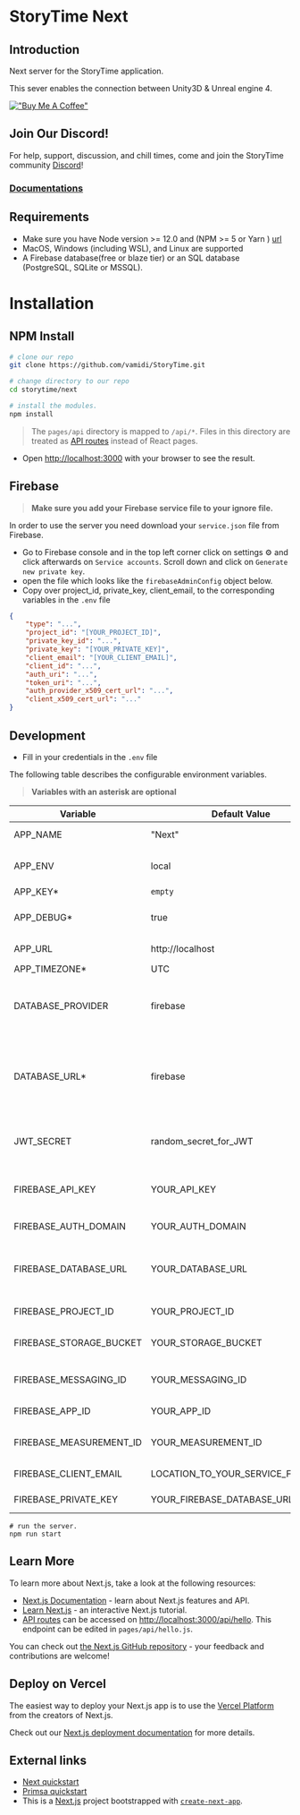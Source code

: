 # StoryTime Next

## Introduction
Next server for the StoryTime application.

This sever enables the connection between Unity3D &amp; Unreal engine 4.

[!["Buy Me A Coffee"](https://www.buymeacoffee.com/assets/img/custom_images/yellow_img.png)](https://www.buymeacoffee.com/vamidicreations)

## Join Our Discord!
For help, support, discussion, and chill times, come and join the StoryTime community [Discord](https://discord.gg/SgJ8X5s)!

### [Documentations](https://valencio-masaki16.gitbook.io/storytime/)

## Requirements

* Make sure you have Node version >= 12.0 and (NPM >= 5 or Yarn ) [url](https://nodejs.org/en/download/)
* MacOS, Windows (including WSL), and Linux are supported
* A Firebase database(free or blaze tier) or an SQL database (PostgreSQL, SQLite or MSSQL).

# Installation

## NPM Install

```sh
# clone our repo
git clone https://github.com/vamidi/StoryTime.git

# change directory to our repo
cd storytime/next

# install the modules.
npm install
```
> The `pages/api` directory is mapped to `/api/*`. Files in this directory are treated as [API routes](https://nextjs.org/docs/api-routes/introduction) instead of React pages.
* Open [http://localhost:3000](http://localhost:3000) with your browser to see the result.

## Firebase
> **Make sure you add your Firebase service file to your ignore file.**

In order to use the server you need download your `service.json` file from Firebase.
* Go to Firebase console and in the top left corner click on settings ⚙️ and click afterwards on `Service accounts`. Scroll down and click on `Generate new private key`.
* open the file which looks like the `firebaseAdminConfig` object below.
* Copy over project_id, private_key, client_email, to the corresponding variables in the `.env` file

```json
{
	"type": "...",
	"project_id": "[YOUR_PROJECT_ID]",
	"private_key_id": "...",
	"private_key": "[YOUR_PRIVATE_KEY]",
	"client_email": "[YOUR_CLIENT_EMAIL]",
	"client_id": "...",
	"auth_uri": "...",
	"token_uri": "...",
	"auth_provider_x509_cert_url": "...",
	"client_x509_cert_url": "..."
}
```

## Development

* Fill in your credentials in the `.env` file

The following table describes the configurable environment variables.
> **Variables with an asterisk are optional**

| Variable                | Default Value                         | Description                                                    |
|-------------------------|---------------------------------------|----------------------------------------------------------------|
| APP_NAME                | "Next"                                | The name of your app                                           |
| APP_ENV                 | local                		               | The environment the app is in.                                 |
| APP_KEY*                | `empty`                               |                                                                |
| APP_DEBUG*              | true                                  | If we should enable debug mode.                                |
| APP_URL                 | http://localhost                      | the url of the app.                                            |
| APP_TIMEZONE*           | UTC                                   | Timezone.                                                      |
| DATABASE_PROVIDER 	     | firebase		                            | Which provider you want to grab the data from.                 
| DATABASE_URL* 	         | firebase		                            | If you are using prisma, make sure you add the location of your database. 
| JWT_SECRET 	            | random_secret_for_JWT		               | Random secret string for your JWT signing.                     
| FIREBASE_API_KEY        | YOUR_API_KEY                		        | The API key firebase uses to connect to the database.          |
| FIREBASE_AUTH_DOMAIN    | YOUR_AUTH_DOMAIN                      | Firebase auth domain.                                          |
| FIREBASE_DATABASE_URL   | YOUR_DATABASE_URL                     | Firebase database url to grab data from the database.          |
| FIREBASE_PROJECT_ID     | YOUR_PROJECT_ID                       | Firebase project id.                                           |
| FIREBASE_STORAGE_BUCKET | YOUR_STORAGE_BUCKET                   | Firebase storage bucket url.                                   |
| FIREBASE_MESSAGING_ID   | YOUR_MESSAGING_ID                     | Firebase messaging id.                                         |
| FIREBASE_APP_ID         | YOUR_APP_ID                           | Firebase app id.                                               |
| FIREBASE_MEASUREMENT_ID | YOUR_MEASUREMENT_ID                   | Firebase measurement id.                                       
| FIREBASE_CLIENT_EMAIL 	 | LOCATION_TO_YOUR_SERVICE_FILE.JSON	   | Firebase client mail.                                          
| FIREBASE_PRIVATE_KEY 	  | YOUR_FIREBASE_DATABASE_URL	           | Firebase private key.                                          |

```shell
# run the server.
npm run start
```

## Learn More

To learn more about Next.js, take a look at the following resources:

- [Next.js Documentation](https://nextjs.org/docs) - learn about Next.js features and API.
- [Learn Next.js](https://nextjs.org/learn) - an interactive Next.js tutorial.
- [API routes](https://nextjs.org/docs/api-routes/introduction) can be accessed on [http://localhost:3000/api/hello](http://localhost:3000/api/hello). This endpoint can be edited in `pages/api/hello.js`.

You can check out [the Next.js GitHub repository](https://github.com/vercel/next.js/) - your feedback and contributions are welcome!

## Deploy on Vercel

The easiest way to deploy your Next.js app is to use the [Vercel Platform](https://vercel.com/new?utm_medium=default-template&filter=next.js&utm_source=create-next-app&utm_campaign=create-next-app-readme) from the creators of Next.js.

Check out our [Next.js deployment documentation](https://nextjs.org/docs/deployment) for more details.

## External links
- [Next quickstart](https://nextjs.org/docs/getting-started)
- [Primsa quickstart](https://www.prisma.io/docs/getting-started/quickstart)
- This is a [Next.js](https://nextjs.org/) project bootstrapped with [`create-next-app`](https://github.com/vercel/next.js/tree/canary/packages/create-next-app).
